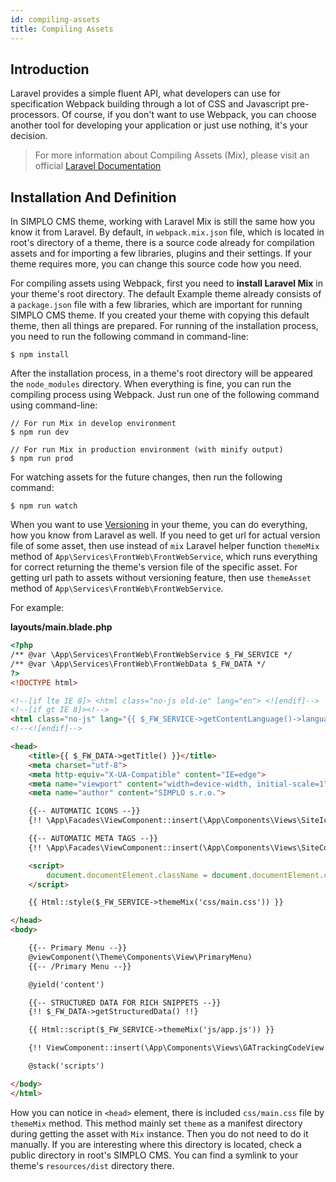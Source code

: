 ```yaml
---
id: compiling-assets
title: Compiling Assets
---
```


## Introduction

Laravel provides a simple fluent API, what developers can use for specification Webpack building through a lot of CSS and
Javascript pre-processors. Of course, if you don't want to use Webpack, you can choose another tool for developing your application or
just use nothing, it's your decision.

> For more information about Compiling Assets (Mix), please visit an official [Laravel Documentation](https://laravel.com/docs/5.8/mix)

## Installation And Definition

In SIMPLO CMS theme, working with Laravel Mix is still the same how you know it from Laravel. By default, in `webpack.mix.json` file,
which is located in root's directory of a theme, there is a source code already for compilation assets and for importing a few libraries, plugins and their settings. 
If your theme requires more, you can change this source code how you need.

For compiling assets using Webpack, first you need to **install Laravel Mix** in your theme's root directory. The default Example theme already consists of a `package.json` file with a few 
libraries, which are important for running SIMPLO CMS theme. If you created your theme with copying this default theme, then all things are prepared. 
For running of the installation process, you need to run the following command in command-line:

```text
$ npm install
```

After the installation process, in a theme's root directory will be appeared the `node_modules` directory. When everything is fine, you can 
run the compiling process using Webpack. Just run one of the following command using command-line:

```text
// For run Mix in develop environment
$ npm run dev

// For run Mix in production environment (with minify output)
$ npm run prod
```

For watching assets for the future changes, then run the following command:

```text
$ npm run watch
```

When you want to use [Versioning](https://laravel.com/docs/5.8/mix#versioning-and-cache-busting) in your theme, you can do 
everything, how you know from Laravel as well. If you need to get url for actual version file of some asset, then use instead of `mix` Laravel helper function
`themeMix` method of `App\Services\FrontWeb\FrontWebService`, which runs everything for correct returning the theme's version file of the specific asset. For getting url
path to assets without versioning feature, then use `themeAsset` method of `App\Services\FrontWeb\FrontWebService`.

For example:

**layouts/main.blade.php**
```html
<?php
/** @var \App\Services\FrontWeb\FrontWebService $_FW_SERVICE */
/** @var \App\Services\FrontWeb\FrontWebData $_FW_DATA */
?>
<!DOCTYPE html>

<!--[if lte IE 8]> <html class="no-js old-ie" lang="en"> <![endif]-->
<!--[if gt IE 8]><!-->
<html class="no-js" lang="{{ $_FW_SERVICE->getContentLanguage()->language_code }}">
<!--<![endif]-->

<head>
    <title>{{ $_FW_DATA->getTitle() }}</title>
    <meta charset="utf-8">
    <meta http-equiv="X-UA-Compatible" content="IE=edge">
    <meta name="viewport" content="width=device-width, initial-scale=1">
    <meta name="author" content="SIMPLO s.r.o.">

    {{-- AUTOMATIC ICONS --}}
    {!! \App\Facades\ViewComponent::insert(\App\Components\Views\SiteIconsView::class) !!}

    {{-- AUTOMATIC META TAGS --}}
    {!! \App\Facades\ViewComponent::insert(\App\Components\Views\SiteCommonMetaView::class) !!}

    <script>
        document.documentElement.className = document.documentElement.className.replace("no-js", "js");
    </script>

    {{ Html::style($_FW_SERVICE->themeMix('css/main.css')) }}

</head>
<body>

    {{-- Primary Menu --}}
    @viewComponent(\Theme\Components\View\PrimaryMenu)
    {{-- /Primary Menu --}}

    @yield('content')

    {{-- STRUCTURED DATA FOR RICH SNIPPETS --}}
    {!! $_FW_DATA->getStructuredData() !!}

    {{ Html::script($_FW_SERVICE->themeMix('js/app.js')) }}

    {!! ViewComponent::insert(\App\Components\Views\GATrackingCodeView::class) !!}

    @stack('scripts')

</body>
</html>
```

How you can notice in `<head>` element, there is included `css/main.css` file by `themeMix` method. This method mainly set `theme` as
a manifest directory during getting the asset with `Mix` instance. Then you do not need to do it manually. 
If you are interesting where this directory is located, check a public directory in root's SIMPLO CMS. You can find a symlink to your theme's `resources/dist` 
directory there.